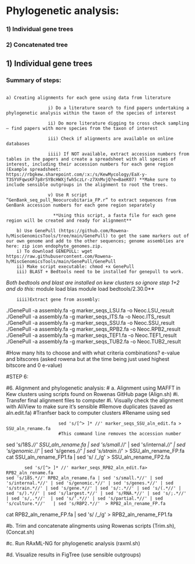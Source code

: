 # Phylogenetic analysis: 

### 1) Individual gene trees
### 2) Concatenated tree


   ## 1) Individual gene trees

### Summary of steps: 

````

a) Creating alignments for each gene using data from literature

                i) Do a literature search to find papers undertaking a phylogenetic analysis within the taxon of the species of interest 

                ii) Do more literature digging to cross check sampling – find papers with more species from the taxon of interest 

                iii) Check if alignments are available on online databases 

                iiii) If NOT available, extract accession numbers from tables in the papers and create a spreadsheet with all species of interest, including their accession numbers for each gene region (Example spreadsheet: https://rbgkew.sharepoint.com/:x:/s/KewMycology/EaX-y-T3SYVFqwsKF7p8rSYBcHWXjfwh5czLr-z7XnMvjQ?e=BaeK07) **Make sure to include sensible outgroups in the alignment to root the trees.

                v) Use R script “GenBank_seq_pull_Neocurcubitaria_FP.r” to extract sequences from GenBank accession numbers for each gene region separately 

                  **Using this script, a fasta file for each gene region will be created and ready for alignment**
````
 
        
        
        b) Use GenePull (https://github.com/Rowena-h/MiscGenomicsTools/tree/main/GenePull) to get the same markers out of our own genome and add to the other sequences; genome assemblies are here: ​zip icon endophyte_genomes.zip. 
		i) To download GENEPULL: wget https://raw.githubusercontent.com/Rowena-h/MiscGenomicsTools/main/GenePull/GenePull
		ii) Make script executable: chmod +x GenePull
		iii) BLAST + Bedtools need to be installed for genepull to work.
   *Both bedtools and blast are installed on kew clusters so ignore step 1+2 and do this:*
module load blas
module load bedtools/2.30.0**

		iiii)Extract gene from assembly:

./GenePull -a assembly.fa -g marker_seqs_LSU.fa -o Neoc.LSU_result
./GenePull -a assembly.fa -g marker_seqs_ITS.fa -o Neoc.ITS_result
./GenePull -a assembly.fa -g marker_seqs_SSU.fa -o Neoc.SSU_result
./GenePull -a assembly.fa -g marker_seqs_RPB2.fa -o Neoc.RPB2_result
./GenePull -a assembly.fa -g marker_seqs_TEF1.fa -o Neoc.TEF1_result
./GenePull -a assembly.fa -g marker_seqs_TUB2.fa -o Neoc.TUB2_result


#How many hits to choose and with what criteria combinations? e-value and bitscores (asked rowena but at the time being just used highest bitscore and 0 e-value)

#STEP 6: 

#6.	Alignment and phylogenetic analysis: 
           # a.	Alignment using MAFFT in Kew clusters using scripts found on Rowenas GitHub page (Align.sh)
                        #i. Transfer final alignment files to computer 
                        #i. Visually check the alignment with AliView to make sure it’s sensible
                        #Remove duplicates (saved as aln.edit.fa)
                        #Tranfser back to computer clusters
                        #Rename using sed
                        
                        sed 's/[^> ]* //' marker_seqs_SSU_aln_edit.fa > SSU_aln_rename.fa
                        #This command line removes the accession number
                        
 sed 's/18S.*//' SSU_aln_rename.fa | sed 's/small.*//' | sed 's/internal.*//' | sed 's/genomic.*//' | sed 's/genes.*//' | sed 's/strain.*//' > SSU_aln_rename_FP.fa                        
           cat SSU_aln_rename_FP1.fa | sed 's/ /_/g' > SSU_aln_rename_FP2.fa    
           
           
           sed 's/[^> ]* //' marker_seqs_RPB2_aln_edit.fa>  RPB2_aln_rename.fa
	sed 's/18S.*//' RPB2_aln_rename.fa | sed 's/small.*//' | sed 's/internal.*//' | sed 's/genomic.*//' | sed 's/genes.*//' | sed 's/strain.*//' | sed 's/gene.*//' | sed 's/:.*//' | sed 's/(.*//' | sed 's/).*//' | sed 's/largest.*//' | sed 's/RNA.*//' | sed 's/;.*//'  | sed 's/,.*//'  | sed 's/’.*//' | sed 's/partial.*//' | sed 's/culture.*//'   | sed 's/RBP2.*//'  > RPB2_aln_rename_FP.fa
cat RPB2_aln_rename_FP.fa | sed 's/ /_/g' > RPB2_aln_rename_FP1.fa

           
           
           
           
           
           
#b.	Trim and concatenate alingments using Rowenas scripts (Trim.sh), (Concat.sh)

#c.	Run RAxML-NG for phylogenetic analysis (raxml.sh)


#d.	Visualize results in FigTree (use sensible outgroups)


